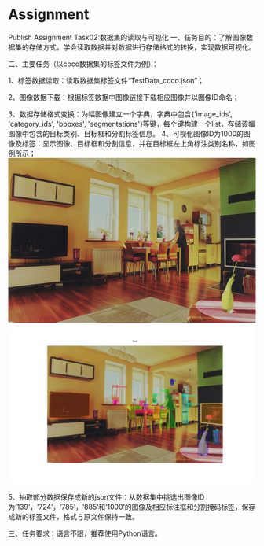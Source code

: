 # Assignment
Publish Assignment
Task02:数据集的读取与可视化
一、任务目的：了解图像数据集的存储方式，学会读取数据并对数据进行存储格式的转换，实现数据可视化。

二、主要任务（以coco数据集的标签文件为例）：

1、标签数据读取：读取数据集标签文件“TestData_coco.json”；

2、图像数据下载：根据标签数据中图像链接下载相应图像并以图像ID命名；

3、数据存储格式变换：为幅图像建立一个字典，字典中包含{'image_ids', 'category_ids', 'bboxes', 'segmentations'}等键，每个键构建一个list，存储该幅图像中包含的目标类别、目标框和分割标签信息。
4、可视化图像ID为1000的图像及标签：显示图像、目标框和分割信息，并在目标框左上角标注类别名称，如图例所示；
![img](https://github.com/AceForest/Assignment/blob/main/Example%20image/139.jpg)   ![img](https://github.com/AceForest/Assignment/blob/main/Example%20image/segmentation_139.png)

5、抽取部分数据保存成新的json文件：从数据集中挑选出图像ID为‘139’，‘724’，‘785’，‘885’和‘1000’的图像及相应标注框和分割掩码标签，保存成新的标签文件，格式与原文件保持一致。

三、任务要求：语言不限，推荐使用Python语言。
